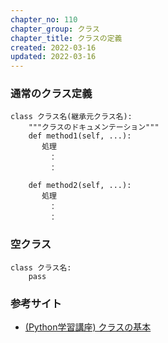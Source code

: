 ```yaml
---
chapter_no: 110
chapter_group: クラス
chapter_title: クラスの定義
created: 2022-03-16
updated: 2022-03-16
---
```

### 通常のクラス定義
```syntax
class クラス名(継承元クラス名):
    """クラスのドキュメンテーション"""
    def method1(self, ...):
       処理
       　：
       　：

    def method2(self, ...):
       処理
       　：
       　：
```

### 空クラス
```syntax
class クラス名:
    pass
```

### 参考サイト
- [(Python学習講座) クラスの基本](https://www.python.ambitious-engineer.com/archives/295)
